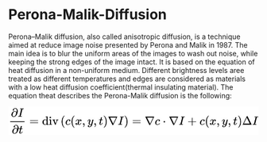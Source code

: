# Perona-Malik-Diffusion
Perona–Malik diffusion, also called anisotropic diffusion, is a technique aimed at reduce image noise presented by Perona and Malik in 1987.
The main idea is to blur the uniform areas of the images to wash out noise, while keeping the strong edges of the image intact. 
It is based on the equation of heat diffusion in a non-uniform medium. Different brightness levels aree treated as different temperatures and edges are considered as materials with a low heat diffusion coefficient(thermal insulating material). The equation theat describes the Perona-Malik diffusion is the following:


![Anisotropic Diffusion Formula](_img1.jpg)


